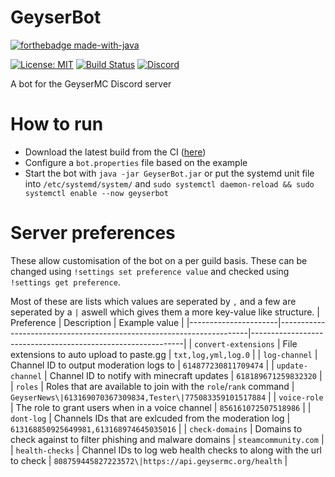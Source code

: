 # GeyserBot
[![forthebadge made-with-java](https://forthebadge.com/images/badges/made-with-java.svg)](https://java.com/)

[![License: MIT](https://img.shields.io/badge/license-MIT-blue.svg)](LICENSE)
[![Build Status](https://ci.opencollab.dev/job/GeyserMC/job/GeyserDiscordBot/job/master/badge/icon)](https://ci.opencollab.dev/job/GeyserMC/job/GeyserDiscordBot/job/master/)
[![Discord](https://img.shields.io/discord/613163671870242838.svg?color=%237289da&label=discord)](http://discord.geysermc.org/)

A bot for the GeyserMC Discord server

# How to run
- Download the latest build from the CI ([here](https://ci.opencollab.dev/job/GeyserMC/job/GeyserDiscordBot/job/master/lastSuccessfulBuild/artifact/target/GeyserBot.jar))
- Configure a `bot.properties` file based on the example
- Start the bot with `java -jar GeyserBot.jar` or put the systemd unit file into `/etc/systemd/system/` and `sudo systemctl daemon-reload && sudo systemctl enable --now geyserbot`

# Server preferences
These allow customisation of the bot on a per guild basis. These can be changed using `!settings set preference value` and checked using `!settings get preference`.

Most of these are lists which values are seperated by `,` and a few are seperated by a `|` aswell which gives them a more key-value like structure.
| Preference           | Description                                                          | Example value                                               |
|----------------------|----------------------------------------------------------------------|-------------------------------------------------------------|
| `convert-extensions` | File extensions to auto upload to paste.gg                           | `txt,log,yml,log.0`                                         |
| `log-channel`        | Channel ID to output moderation logs to                              | `614877230811709474`                                        |
| `update-channel`     | Channel ID to notify with minecraft updates                          | `618189671259832320`                                        |
| `roles`              | Roles that are available to join with the `role`/`rank` command      | `GeyserNews\|613169070367309834,Tester\|775083359101517884` |
| `voice-role`         | The role to grant users when in a voice channel                      | `856161072507518986`                                        |
| `dont-log`           | Channels IDs that are exlcuded from the moderation log               | `613168850925649981,613168974645035016`                     |
| `check-domains`      | Domains to check against to filter phishing and malware domains      | `steamcommunity.com`                                        |
| `health-checks`      | Channel IDs to log web health checks to along with the url to check  | `808759445827223572\|https://api.geysermc.org/health`       |
